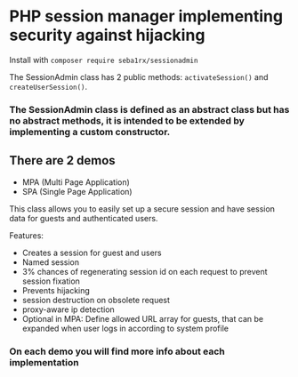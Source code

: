 # PHP session manager implementing security against hijacking

Install with `composer require seba1rx/sessionadmin`

The SessionAdmin class has 2 public methods: `activateSession()` and `createUserSession()`.

### The SessionAdmin class is defined as an abstract class but has no abstract methods, it is intended to be extended by implementing a custom constructor.

## There are 2 demos
* MPA (Multi Page Application)
* SPA (Single Page Application)

This class allows you to easily set up a secure session and have session data for guests and authenticated users.

Features:
- Creates a session for guest and users
- Named session
- 3% chances of regenerating session id on each request to prevent session fixation
- Prevents hijacking
- session destruction on obsolete request
- proxy-aware ip detection
- Optional in MPA: Define allowed URL array for guests, that can be expanded when user logs in according to system profile


### On each demo you will find more info about each implementation